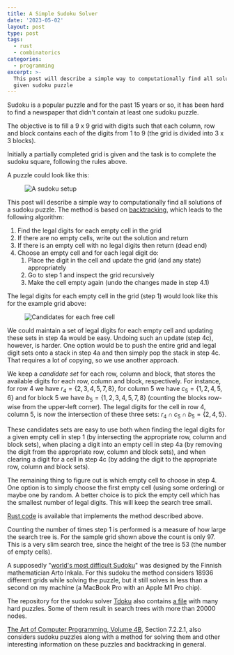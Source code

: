 ```yaml
---
title: A Simple Sudoku Solver
date: '2023-05-02'
layout: post
type: post
tags:
  - rust
  - combinatorics
categories:
  - programming
excerpt: >-
  This post will describe a simple way to computationally find all solutions of a
  given sudoku puzzle
---
```

Sudoku is a popular puzzle and for the past 15 years or so, it has been hard to
find a newspaper that didn't contain at least one sudoku puzzle.

The objective is to fill a 9 x 9 grid with digits such that each column, row and block
contains each of the digits from 1 to 9 (the grid is divided into 3 x 3 blocks).

Initially a partially completed grid is given and the task is to complete the sudoku
square, following the rules above.

A puzzle could look like this:

<figure>
  <img src="/media/sudoku-med-setup.svg" class="width30rem" alt="A sudoku setup">
</figure>

This post will describe a simple way to computationally find all solutions of a
sudoku puzzle.
The method is based on [backtracking](https://en.wikipedia.org/wiki/Backtracking),
which leads to the following algorithm:

1. Find the legal digits for each empty cell in the grid
2. If there are no empty cells, write out the solution and return
3. If there is an empty cell with no legal digits then return (dead end)
4. Choose an empty cell and for each legal digit do:
   1. Place the digit in the cell and update the grid (and any state) appropriately
   2. Go to step&nbsp;1 and inspect the grid recursively
   3. Make the cell empty again (undo the changes made in step 4.1)

The legal digits for each empty cell in the grid (step 1) would look like this for
the example grid above:

<figure>
  <img src="/media/sudoku-med-cand.svg" class="width30rem" alt="Candidates for each free cell">
</figure>

We could maintain a set of legal digits for each empty cell and updating these sets
in step 4a would be easy.
Undoing such an update (step 4c), however, is harder.
One option would be to push the entire grid and legal digit sets onto a stack in step 4a
and then simply pop the stack in step 4c.
That requires a lot of copying, so we use another approach.

We keep a *candidate set* for each row, column and block, that stores the available digits
for each row, column and block, respectively.
For instance,
for row 4 we have $r_4=\{2,3,4,5,7,8\}$,
for column 5 we have $c_5=\{1,2,4,5,6\}$ and
for block 5 we have $b_5=\{1,2,3,4,5,7,8\}$ (counting the blocks row-wise from the
upper-left corner).
The legal digits for the cell in row 4, column 5, is now the intersection of these three
sets: $r_4 \cap c_5 \cap b_5 = \{2,4,5\}$.

These candidates sets are easy to use both when finding the legal digits for a given empty
cell in step 1 (by intersecting the appropriate row, column and block sets),
when placing a digit into an empty cell in step 4a (by removing the digit from the
appropriate row, column and block sets),
and when clearing a digit for a cell in step 4c (by adding the digit to the
appropriate row, column and block sets).

The remaining thing to figure out is which empty cell to choose in step&nbsp;4.
One option is to simply choose the first empty cell (using some ordering) or maybe
one by random.
A better choice is to pick the empty cell which has the smallest number of legal
digits.
This will keep the search tree small.

[Rust code](https://github.com/janmarthedal/sudokurs) is available that implements the
method described above.

Counting the number of times step 1 is performed is a measure of how large the search
tree is. For the sample grid shown above the count is only 97. This is a very slim
search tree, since the height of the tree is 53 (the number of empty cells).

A supposedly "[world's most difficult Sudoku](https://abcnews.go.com/blogs/headlines/2012/06/can-you-solve-the-hardest-ever-sudoku)"
was designed by the Finnish mathematician Arto Inkala. For this sudoku the method
considers 18936 different grids while solving the puzzle, but it still solves in less
than a second on my machine (a MacBook Pro with an Apple M1 Pro chip).

The repository for the sudoku solver [Tdoku](https://github.com/t-dillon/tdoku)
also contains [a file](https://github.com/t-dillon/tdoku/blob/master/data.zip)
with many hard puzzles. Some of them result in search trees
with more than 20000 nodes.

[The Art of Computer Programming, Volume 4B](/refs/taocp4b), Section 7.2.2.1, also
considers sudoku puzzles along with a method for solving them and other
interesting information on these puzzles and backtracking in general.
